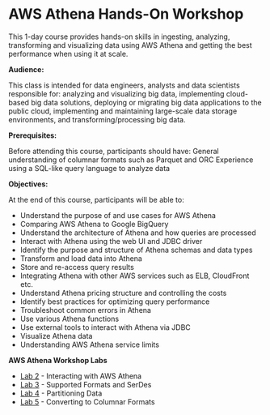 # AWS Athena Hands-On Workshop
This 1-day course provides hands-on skills in ingesting, analyzing, transforming and visualizing data using AWS Athena and getting the best performance when using it at scale.

**Audience:**

This class is intended for data engineers, analysts and data scientists responsible for: analyzing and visualizing big data, implementing cloud-based big data solutions, deploying or migrating big data applications to the public cloud, implementing and maintaining large-scale data storage environments, and transforming/processing big data.

**Prerequisites:**

Before attending this course, participants should have:
General understanding of columnar formats such as Parquet and ORC 
Experience using a SQL-like query language to analyze data

**Objectives:**

At the end of this course, participants will be able to:
- Understand the purpose of and use cases for AWS Athena
- Comparing AWS Athena to Google BigQuery
- Understand the architecture of Athena and how queries are processed
- Interact with Athena using the web UI and JDBC driver
- Identify the purpose and structure of Athena schemas and data types
- Transform and load data into Athena
- Store and re-access query results
- Integrating Athena with other AWS services such as ELB, CloudFront etc.
- Understand Athena pricing structure and controlling the costs
- Identify best practices for optimizing query performance
- Troubleshoot common errors in Athena
- Use various Athena functions
- Use external tools to interact with Athena via JDBC
- Visualize Athena data
- Understanding AWS Athena service limits

**AWS Athena Workshop Labs**

- [Lab 2](labs/lab2.md) - Interacting with AWS Athena
- [Lab 3](labs/lab3.md) - Supported Formats and SerDes
- [Lab 4](labs/lab4.md) - Partitioning Data
- [Lab 5](labs/lab5.md) - Converting to Columnar Formats
